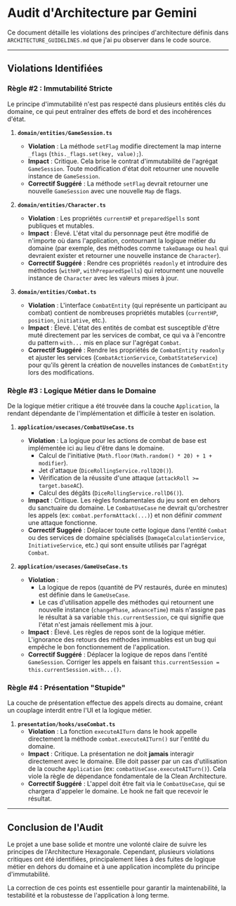 # Audit d'Architecture par Gemini

Ce document détaille les violations des principes d'architecture définis dans `ARCHITECTURE_GUIDELINES.md` que j'ai pu observer dans le code source.

---

## Violations Identifiées

### Règle #2 : Immutabilité Stricte

Le principe d'immutabilité n'est pas respecté dans plusieurs entités clés du domaine, ce qui peut entraîner des effets de bord et des incohérences d'état.

1.  **`domain/entities/GameSession.ts`**
    *   **Violation** : La méthode `setFlag` modifie directement la map interne `_flags` (`this._flags.set(key, value);`).
    *   **Impact** : Critique. Cela brise le contrat d'immutabilité de l'agrégat `GameSession`. Toute modification d'état doit retourner une nouvelle instance de `GameSession`.
    *   **Correctif Suggéré** : La méthode `setFlag` devrait retourner une nouvelle `GameSession` avec une nouvelle `Map` de flags.

2.  **`domain/entities/Character.ts`**
    *   **Violation** : Les propriétés `currentHP` et `preparedSpells` sont publiques et mutables.
    *   **Impact** : Élevé. L'état vital du personnage peut être modifié de n'importe où dans l'application, contournant la logique métier du domaine (par exemple, des méthodes comme `takeDamage` ou `heal` qui devraient exister et retourner une nouvelle instance de `Character`).
    *   **Correctif Suggéré** : Rendre ces propriétés `readonly` et introduire des méthodes (`withHP`, `withPreparedSpells`) qui retournent une nouvelle instance de `Character` avec les valeurs mises à jour.

3.  **`domain/entities/Combat.ts`**
    *   **Violation** : L'interface `CombatEntity` (qui représente un participant au combat) contient de nombreuses propriétés mutables (`currentHP`, `position`, `initiative`, etc.).
    *   **Impact** : Élevé. L'état des entités de combat est susceptible d'être muté directement par les services de combat, ce qui va à l'encontre du pattern `with...` mis en place sur l'agrégat `Combat`.
    *   **Correctif Suggéré** : Rendre les propriétés de `CombatEntity` `readonly` et ajuster les services (`CombatActionService`, `CombatStateService`) pour qu'ils gèrent la création de nouvelles instances de `CombatEntity` lors des modifications.

### Règle #3 : Logique Métier dans le Domaine

De la logique métier critique a été trouvée dans la couche `Application`, la rendant dépendante de l'implémentation et difficile à tester en isolation.

1.  **`application/usecases/CombatUseCase.ts`**
    *   **Violation** : La logique pour les actions de combat de base est implémentée ici au lieu d'être dans le domaine.
        *   Calcul de l'initiative (`Math.floor(Math.random() * 20) + 1 + modifier`).
        *   Jet d'attaque (`DiceRollingService.rollD20()`).
        *   Vérification de la réussite d'une attaque (`attackRoll >= target.baseAC`).
        *   Calcul des dégâts (`DiceRollingService.rollD6()`).
    *   **Impact** : Critique. Les règles fondamentales du jeu sont en dehors du sanctuaire du domaine. Le `CombatUseCase` ne devrait qu'orchestrer les appels (ex: `combat.performAttack(...)`) et non définir *comment* une attaque fonctionne.
    *   **Correctif Suggéré** : Déplacer toute cette logique dans l'entité `Combat` ou des services de domaine spécialisés (`DamageCalculationService`, `InitiativeService`, etc.) qui sont ensuite utilisés par l'agrégat `Combat`.

2.  **`application/usecases/GameUseCase.ts`**
    *   **Violation** :
        *   La logique de repos (quantité de PV restaurés, durée en minutes) est définie dans le `GameUseCase`.
        *   Le cas d'utilisation appelle des méthodes qui retournent une nouvelle instance (`changePhase`, `advanceTime`) mais n'assigne pas le résultat à sa variable `this.currentSession`, ce qui signifie que l'état n'est jamais réellement mis à jour.
    *   **Impact** : Élevé. Les règles de repos sont de la logique métier. L'ignorance des retours des méthodes immuables est un bug qui empêche le bon fonctionnement de l'application.
    *   **Correctif Suggéré** : Déplacer la logique de repos dans l'entité `GameSession`. Corriger les appels en faisant `this.currentSession = this.currentSession.with...()`.

### Règle #4 : Présentation "Stupide"

La couche de présentation effectue des appels directs au domaine, créant un couplage interdit entre l'UI et la logique métier.

1.  **`presentation/hooks/useCombat.ts`**
    *   **Violation** : La fonction `executeAITurn` dans le hook appelle directement la méthode `combat.executeAITurn()` sur l'entité du domaine.
    *   **Impact** : Critique. La présentation ne doit **jamais** interagir directement avec le domaine. Elle doit passer par un cas d'utilisation de la couche `Application` (ex: `combatUseCase.executeAITurn()`). Cela viole la règle de dépendance fondamentale de la Clean Architecture.
    *   **Correctif Suggéré** : L'appel doit être fait via le `CombatUseCase`, qui se chargera d'appeler le domaine. Le hook ne fait que recevoir le résultat.

---

## Conclusion de l'Audit

Le projet a une base solide et montre une volonté claire de suivre les principes de l'Architecture Hexagonale. Cependant, plusieurs violations critiques ont été identifiées, principalement liées à des fuites de logique métier en dehors du domaine et à une application incomplète du principe d'immutabilité.

La correction de ces points est essentielle pour garantir la maintenabilité, la testabilité et la robustesse de l'application à long terme.
